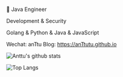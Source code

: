 👷 Java Engineer

Development & Security

Golang & Python & Java & JavaScript

Wechat: anTtu
Blog: https://anTtutu.github.io

![Anttu's github stats](https://github-readme-stats.vercel.app/api?username=anTtutu&show_icons=true&bg_color=30,e96443,904e95&title_color=fff&text_color=fff)

![Top Langs](https://github-readme-stats.vercel.app/api/top-langs/?username=anTtutu)
